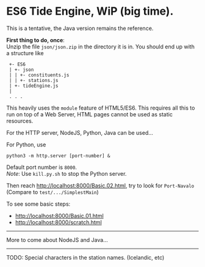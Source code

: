 # ES6 Tide Engine, WiP (big time).
This is a tentative, the Java version remains the reference.

**First thing to do, once**:   
Unzip the file `json/json.zip` in the directory it is in. You should end up with a structure like
```
 +- ES6
 | +- json
 | | +- constituents.js
 | | +- stations.js
 | +- tideEngine.js
 |
 . . .
```
This heavily uses the `module` feature of HTML5/ES6. This requires
all this to run on top of a Web Server, HTML pages cannot be used as static resources.

For the HTTP server, NodeJS, Python, Java can be used...

For Python, use
```
python3 -m http.server [port-number] &
```
Default port number is `8000`.  
_Note_: Use `kill.py.sh` to stop the Python server.  

Then reach <http://localhost:8000/Basic.02.html>, try to look for `Port-Navalo`  
(Compare to `test/.../SimplestMain`)

To see some basic steps:
- <http://localhost:8000/Basic.01.html>
- <http://localhost:8000/scratch.html>

---

More to come about NodeJS and Java...

---
TODO: Special characters in the station names. (Icelandic, etc)